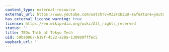```yaml
---
content_type: external-resource
external_url: https://www.youtube.com/watch?v=MZZFxDZuU-s&feature=youtu.be
has_external_license_warning: true
license: https://en.wikipedia.org/wiki/All_rights_reserved
status: ''
title: TEDx Talk at Tokyo Tech
uid: 59ba0967-b19f-4522-a28a-130909fffec5
wayback_url: ''
---
```

